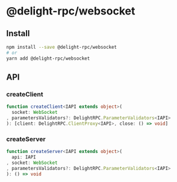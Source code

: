 # @delight-rpc/websocket
## Install
```sh
npm install --save @delight-rpc/websocket
# or
yarn add @delight-rpc/websocket
```

## API
### createClient
```ts
function createClient<IAPI extends object>(
  socket: WebSocket
, parametersValidators?: DelightRPC.ParameterValidators<IAPI>
): [client: DelightRPC.ClientProxy<IAPI>, close: () => void]
```

### createServer
```ts
function createServer<IAPI extends object>(
  api: IAPI
, socket: WebSocket
, parametersValidators?: DelightRPC.ParameterValidators<IAPI>
): () => void
```
